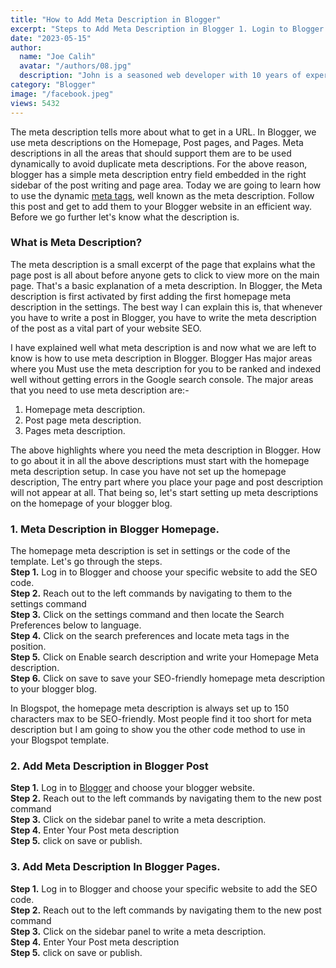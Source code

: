 ```yaml
---
title: "How to Add Meta Description in Blogger"
excerpt: "Steps to Add Meta Description in Blogger 1. Login to Blogger Settings 2. Click on search preferences 3. Enable search description and save"
date: "2023-05-15"
author:
  name: "Joe Calih"
  avatar: "/authors/08.jpg"
  description: "John is a seasoned web developer with 10 years of experience in React and Next.js."
category: "Blogger"
image: "/facebook.jpeg"
views: 5432
---
```



The meta description tells more about what to get in a URL. In Blogger, we use meta descriptions on the Homepage, Post pages, and Pages. Meta descriptions in all the areas that should support them are to be used dynamically to avoid duplicate meta descriptions. For the above reason, blogger has a simple meta description entry field embedded in the right sidebar of the post writing and page area. Today we are going to learn how to use the dynamic [meta tags](https://semdeals.com/solve-duplicate-meta-description-in-google-search/), well known as the meta description. Follow this post and get to add them to your Blogger website in an efficient way. Before we go further let's know what the description is.

### What is Meta Description?

The meta description is a small excerpt of the page that explains what the page post is all about before anyone gets to click to view more on the main page. That's a basic explanation of a meta description. In Blogger, the Meta description is first activated by first adding the first homepage meta description in the settings. The best way I can explain this is, that whenever you have to write a post in Blogger, you have to write the meta description of the post as a vital part of your website SEO.

I have explained well what meta description is and now what we are left to know is how to use meta description in Blogger. Blogger Has major areas where you Must use the meta description for you to be ranked and indexed well without getting errors in the Google search console. The major areas that you need to use meta description are:-

1.  Homepage meta description.
2.  Post page meta description.
3.  Pages meta description.

The above highlights where you need the meta description in Blogger. How to go about it in all the above descriptions must start with the homepage meta description setup. In case you have not set up the homepage description, The entry part where you place your page and post description will not appear at all. That being so, let's start setting up meta descriptions on the homepage of your blogger blog.

### 1. Meta Description in Blogger Homepage.

The homepage meta description is set in settings or the code of the template. Let's go through the steps.  
**Step 1.** Log in to Blogger and choose your specific website to add the SEO code.  
**Step 2.** Reach out to the left commands by navigating to them to the settings command  
**Step 3.** Click on the settings command and then locate the Search Preferences below to language.  
**Step 4.** Click on the search preferences and locate meta tags in the position.  
**Step 5.** Click on Enable search description and write your Homepage Meta description.  
**Step 6.** Click on save to save your SEO-friendly homepage meta description to your blogger blog.

In Blogspot, the homepage meta description is always set up to 150 characters max to be SEO-friendly. Most people find it too short for meta description but I am going to show you the other code method to use in your Blogspot template.

### 2. Add Meta Description in Blogger Post

**Step 1.** Log in to [Blogger](http://blogger.com) and choose your blogger website.  
**Step 2.** Reach out to the left commands by navigating them to the new post command  
**Step 3.** Click on the sidebar panel to write a meta description.  
**Step 4.** Enter Your Post meta description  
**Step 5.** click on save or publish.

### 3. Add Meta Description In Blogger Pages.

**Step 1.** Log in to Blogger and choose your specific website to add the SEO code.  
**Step 2.** Reach out to the left commands by navigating them to the new post command  
**Step 3.** Click on the sidebar panel to write a meta description.  
**Step 4.** Enter Your Post meta description  
**Step 5.** click on save or publish.